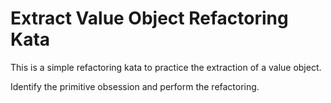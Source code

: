 # Extract Value Object Refactoring Kata

This is a simple refactoring kata to practice the extraction of a value object.

Identify the primitive obsession and perform the refactoring.
